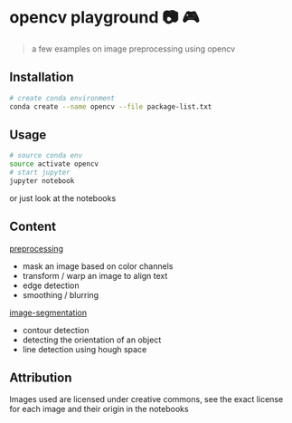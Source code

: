 # opencv playground 📷 🎮

> a few examples on image preprocessing using opencv

## Installation

```sh
# create conda environment
conda create --name opencv --file package-list.txt
```

## Usage

```sh
# source conda env
source activate opencv
# start jupyter
jupyter notebook
```

or just look at the notebooks

## Content

[preprocessing](preprocessing.ipnyb)

- mask an image based on color channels
- transform / warp an image to align text
- edge detection
- smoothing / blurring

[image-segmentation](image-segmentation.ipnyb)

- contour detection
- detecting the orientation of an object
- line detection using hough space

## Attribution

Images used are licensed under creative commons, see the exact license for each image and their origin in the notebooks